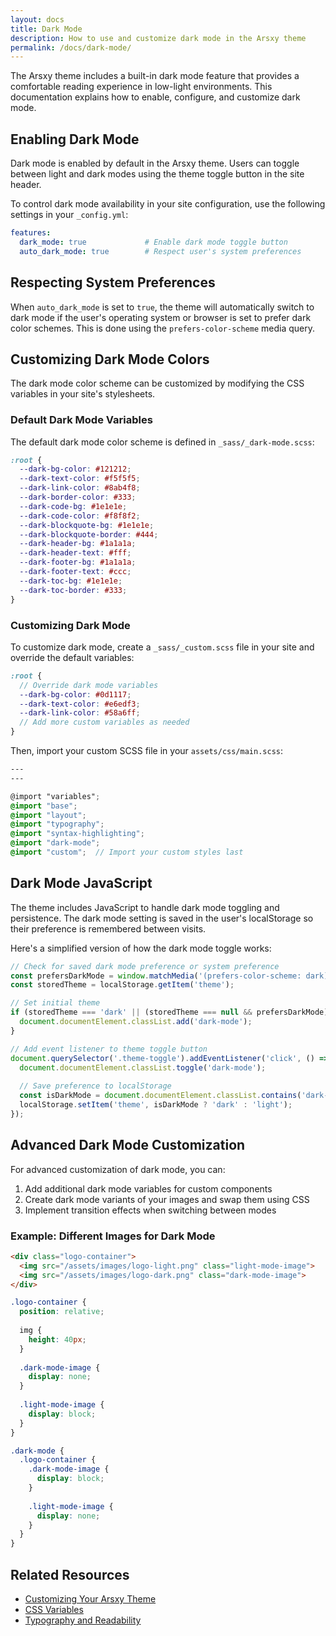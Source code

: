 ```yaml
---
layout: docs
title: Dark Mode
description: How to use and customize dark mode in the Arsxy theme
permalink: /docs/dark-mode/
---
```

The Arsxy theme includes a built-in dark mode feature that provides a comfortable reading experience in low-light environments. This documentation explains how to enable, configure, and customize dark mode.

## Enabling Dark Mode

Dark mode is enabled by default in the Arsxy theme. Users can toggle between light and dark modes using the theme toggle button in the site header.

To control dark mode availability in your site configuration, use the following settings in your `_config.yml`:

```yaml
features:
  dark_mode: true             # Enable dark mode toggle button
  auto_dark_mode: true        # Respect user's system preferences
```

## Respecting System Preferences

When `auto_dark_mode` is set to `true`, the theme will automatically switch to dark mode if the user's operating system or browser is set to prefer dark color schemes. This is done using the `prefers-color-scheme` media query.

## Customizing Dark Mode Colors

The dark mode color scheme can be customized by modifying the CSS variables in your site's stylesheets.

### Default Dark Mode Variables

The default dark mode color scheme is defined in `_sass/_dark-mode.scss`:

```scss
:root {
  --dark-bg-color: #121212;
  --dark-text-color: #f5f5f5;
  --dark-link-color: #8ab4f8;
  --dark-border-color: #333;
  --dark-code-bg: #1e1e1e;
  --dark-code-color: #f8f8f2;
  --dark-blockquote-bg: #1e1e1e;
  --dark-blockquote-border: #444;
  --dark-header-bg: #1a1a1a;
  --dark-header-text: #fff;
  --dark-footer-bg: #1a1a1a;
  --dark-footer-text: #ccc;
  --dark-toc-bg: #1e1e1e;
  --dark-toc-border: #333;
}
```

### Customizing Dark Mode

To customize dark mode, create a `_sass/_custom.scss` file in your site and override the default variables:

```scss
:root {
  // Override dark mode variables
  --dark-bg-color: #0d1117;
  --dark-text-color: #e6edf3;
  --dark-link-color: #58a6ff;
  // Add more custom variables as needed
}
```

Then, import your custom SCSS file in your `assets/css/main.scss`:

```scss
---
---

@import "variables";
@import "base";
@import "layout";
@import "typography";
@import "syntax-highlighting";
@import "dark-mode";
@import "custom";  // Import your custom styles last
```

## Dark Mode JavaScript

The theme includes JavaScript to handle dark mode toggling and persistence. The dark mode setting is saved in the user's localStorage so their preference is remembered between visits.

Here's a simplified version of how the dark mode toggle works:

```javascript
// Check for saved dark mode preference or system preference
const prefersDarkMode = window.matchMedia('(prefers-color-scheme: dark)').matches;
const storedTheme = localStorage.getItem('theme');

// Set initial theme
if (storedTheme === 'dark' || (storedTheme === null && prefersDarkMode)) {
  document.documentElement.classList.add('dark-mode');
}

// Add event listener to theme toggle button
document.querySelector('.theme-toggle').addEventListener('click', () => {
  document.documentElement.classList.toggle('dark-mode');
  
  // Save preference to localStorage
  const isDarkMode = document.documentElement.classList.contains('dark-mode');
  localStorage.setItem('theme', isDarkMode ? 'dark' : 'light');
});
```

## Advanced Dark Mode Customization

For advanced customization of dark mode, you can:

1. Add additional dark mode variables for custom components
2. Create dark mode variants of your images and swap them using CSS
3. Implement transition effects when switching between modes

### Example: Different Images for Dark Mode

```html
<div class="logo-container">
  <img src="/assets/images/logo-light.png" class="light-mode-image">
  <img src="/assets/images/logo-dark.png" class="dark-mode-image">
</div>
```

```scss
.logo-container {
  position: relative;
  
  img {
    height: 40px;
  }
  
  .dark-mode-image {
    display: none;
  }
  
  .light-mode-image {
    display: block;
  }
}

.dark-mode {
  .logo-container {
    .dark-mode-image {
      display: block;
    }
    
    .light-mode-image {
      display: none;
    }
  }
}
```

## Related Resources

- [Customizing Your Arsxy Theme](/docs/customization/)
- [CSS Variables](/docs/css-variables/)
- [Typography and Readability](/docs/typography/)